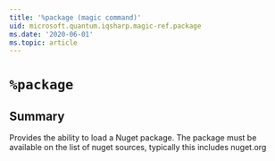 ```yaml
---
title: '%package (magic command)'
uid: microsoft.quantum.iqsharp.magic-ref.package
ms.date: '2020-06-01'
ms.topic: article
---
```


<!--
    NB: This file has been automatically generated from Microsoft.Quantum.IQSharp.Kernel.dll,
        please do not manually edit it.

    [DEBUG] JSON source:
        {"Name": "%package", "Documentation": {"Summary": "Provides the ability to load a Nuget package. The package must be available on the list of nuget sources, typically this includes nuget.org", "Full": null, "Description": null, "Remarks": null, "Examples": null, "SeeAlso": null}, "AssemblyName": "Microsoft.Quantum.IQSharp.Kernel"}
-->

# `%package`

## Summary

Provides the ability to load a Nuget package. The package must be available on the list of nuget sources, typically this includes nuget.org
